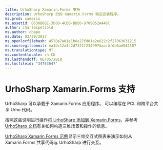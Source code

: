 ```yaml
---
title: UrhoSharp Xamarin.Forms 支持
description: UrhoSharp 的的 Xamarin.Forms 特定安装程序。
ms.prod: xamarin
ms.assetid: B630B8BE-3D8D-4CDB-BDB0-9709052AA46C
author: charlespetzold
ms.author: chape
ms.date: 03/29/2017
ms.openlocfilehash: 4570a7a01e1b8e27f881a2e822c2f27063631215
ms.sourcegitcommit: ea1dc12a3c2d7322f234997daacbfdb6ad542507
ms.translationtype: MT
ms.contentlocale: zh-CN
ms.lasthandoff: 06/05/2018
ms.locfileid: "34783647"
---
```

# <a name="urhosharp-xamarinforms-support"></a>UrhoSharp Xamarin.Forms 支持

UrhoSharp 可以承载于 Xamarin.Forms 应用程序。 可以编写在 PCL 和跨平台共享 Urho 代码。

按照这些说明进行操作[将 UrhoSharp 添加到 Xamarin.Forms](~/xamarin-forms/user-interface/graphics/urhosharp.md)，并参考[UrhoSharp 文档](~/graphics-games/urhosharp/using.md)有关如何构造三维场景和操作的信息。

[UrhoSharp Xamarin.Forms 示例](https://github.com/xamarin/urho-samples/tree/master/FormsSample)显示三维交互式图表来演示如何从 Xamarin.Forms 共享代码与 UrhoSharp 进行交互。

